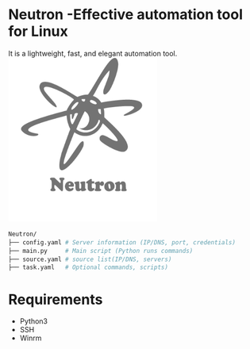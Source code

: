 # Neutron -Effective automation tool for Linux
It is a lightweight, fast, and elegant automation tool.
<img src="https://github.com/faruk-guler/Neutron/blob/main/neutron.png" alt="alt text" width="300" height="330">
~~~sh
Neutron/
├── config.yaml # Server information (IP/DNS, port, credentials)
├── main.py     # Main script (Python runs commands)
├── source.yaml # source list(IP/DNS, servers)
├── task.yaml   # Optional commands, scripts)
~~~

# Requirements
- Python3
- SSH
- Winrm


